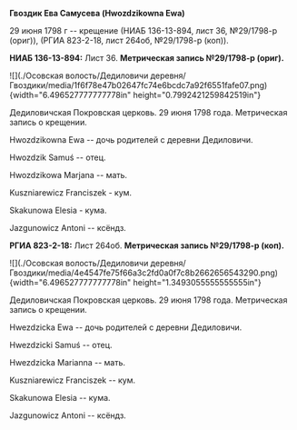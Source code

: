 **Гвоздик Ева Самусева (Hwozdzikowna Ewa)**

29 июня 1798 г -- крещение (НИАБ 136-13-894, лист 36, №29/1798-р
(ориг)), (РГИА 823-2-18, лист 264об, №29/1798-р (коп)).

**НИАБ 136-13-894:** Лист 36. **Метрическая запись №29/1798-р (ориг).**

![](./Осовская волость/Дедиловичи деревня/Гвоздики/media/1f6f78e47b02647fc74e6bcdc7a92f6551fafe07.png){width="6.496527777777778in"
height="0.7992421259842519in"}

Дедиловичская Покровская церковь. 29 июня 1798 года. Метрическая запись
о крещении.

Hwozdzikowna Ewa -- дочь родителей с деревни Дедиловичи.

Hwozdzik Samuś -- отец.

Hwozdzikowa Marjana -- мать.

Kuszniarewicz Franciszek - кум.

Skakunowa Elesia - кума.

Jazgunowicz Antoni -- ксёндз.

**РГИА 823-2-18:** Лист 264об. **Метрическая запись №29/1798-р (коп).**

![](./Осовская волость/Дедиловичи деревня/Гвоздики/media/4e4547fe75f66a3c2fd0a0f7c8b2662656543290.png){width="6.496527777777778in"
height="1.3493055555555555in"}

Дедиловичская Покровская церковь. 29 июня 1798 года. Метрическая запись
о крещении.

Hwezdzicka Ewa -- дочь родителей с деревни Дедиловичи.

Hwezdzicki Samuś -- отец.

Hwezdzicka Marianna -- мать.

Kuszniarewicz Franciszek -- кум.

Skakunowa Elesia -- кума.

Jazgunowicz Antoni -- ксёндз.
